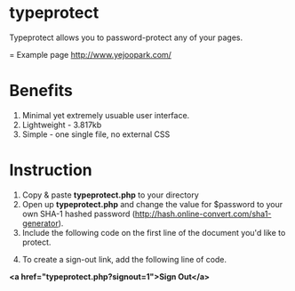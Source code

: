 typeprotect
===========

Typeprotect allows you to password-protect any of your pages. 

=
Example page
http://www.yejoopark.com/

Benefits
=
1. Minimal yet extremely usuable user interface. 
2. Lightweight - 3.817kb
3. Simple - one single file, no external CSS


Instruction
=
1. Copy & paste <strong>typeprotect.php</strong> to your directory
2. Open up <strong>typeprotect.php</strong> and change the value for $password to your own SHA-1 hashed password (http://hash.online-convert.com/sha1-generator).
3. Include the following code on the first line of the document you'd like to protect.

<strong><?php require('typeprotect.php'); ?></strong>

4. To create a sign-out link, add the following line of code. 
 
<strong>&lt;a href="typeprotect.php?signout=1"&gt;Sign Out&lt;/a&gt;</strong>
